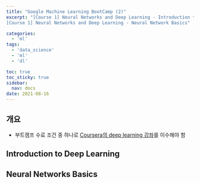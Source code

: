 ```yaml
---
title: "Google Machine Learning BootCamp (2)"
excerpt: "[Course 1] Neural Networks and Deep Learning - Introduction to Deep Learning, 
[Course 1] Neural Networks and Deep Learning - Neural Network Basics"

categories:
  - 'ml'
tags:
  - 'data_science'
  - 'ml'
  - 'dl'

toc: true
toc_sticky: true
sidebar:
  nav: docs
date: 2021-08-16
---
```


## 개요

* 부트캠프 수료 조건 중 하나로 [Coursera의 deep learning 강좌](https://www.coursera.org/learn/neural-networks-deep-learning/home/info)를 이수해야 함

## Introduction to Deep Learning

## Neural Networks Basics
